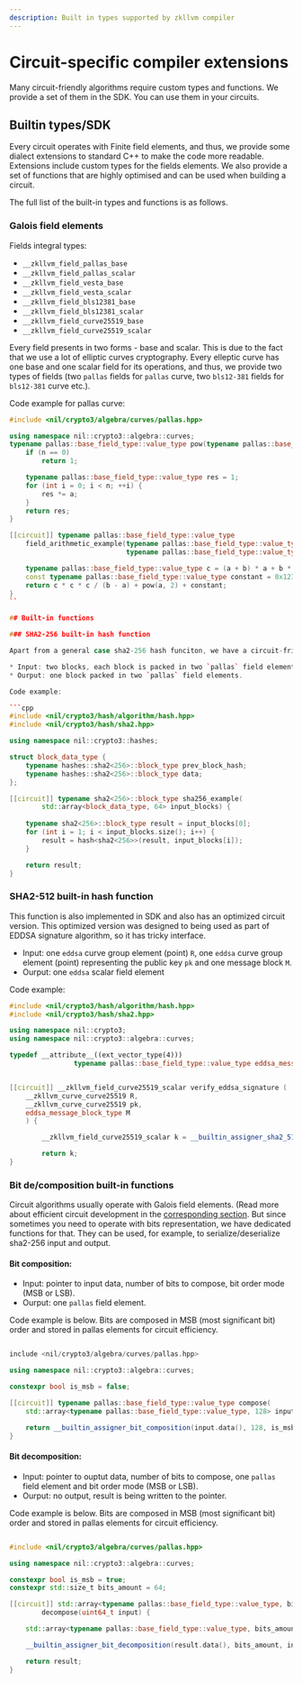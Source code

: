 ```yaml
---
description: Built in types supported by zkllvm compiler
---
```


# Circuit-specific compiler extensions

Many circuit-friendly algorithms require custom types and functions. We provide a set of them in the SDK. You can use them in your circuits.

## Builtin types/SDK

Every circuit operates with Finite field elements, and thus, we provide some dialect extensions to standard C++ to make the code more readable. Extensions include custom types for the fields elements. We also provide a set of functions that are highly optimised and can be used when building a circuit.

The full list of the built-in types and functions is as follows.

### Galois field elements
Fields integral types:

* `__zkllvm_field_pallas_base`
* `__zkllvm_field_pallas_scalar`
* `__zkllvm_field_vesta_base`
* `__zkllvm_field_vesta_scalar`
* `__zkllvm_field_bls12381_base`
* `__zkllvm_field_bls12381_scalar`
* `__zkllvm_field_curve25519_base`
* `__zkllvm_field_curve25519_scalar`

Every field presents in two forms - base and scalar. This is due to the fact that we use a lot of elliptic curves cryptography. Every elleptic curve has one base and one scalar field for its operations, and thus, we provide two types of fields (two `pallas` fields for `pallas` curve, two `bls12-381` fields for `bls12-381` curve etc.).

Code example for pallas curve:

```cpp
#include <nil/crypto3/algebra/curves/pallas.hpp>

using namespace nil::crypto3::algebra::curves;
typename pallas::base_field_type::value_type pow(typename pallas::base_field_type::value_type a, int n) {
    if (n == 0)
        return 1;

    typename pallas::base_field_type::value_type res = 1;
    for (int i = 0; i < n; ++i) {
        res *= a;
    }
    return res;
}

[[circuit]] typename pallas::base_field_type::value_type
    field_arithmetic_example(typename pallas::base_field_type::value_type a,
                             typename pallas::base_field_type::value_type b) {

    typename pallas::base_field_type::value_type c = (a + b) * a + b * (a + b) * (a + b);
    const typename pallas::base_field_type::value_type constant = 0x12345678901234567890_cppui255;
    return c * c * c / (b - a) + pow(a, 2) + constant;
}
``

## Built-in functions

### SHA2-256 built-in hash function

Apart from a general case sha2-256 hash funciton, we have a circuit-friendly implementation of it. It takes 

* Input: two blocks, each block is packed in two `pallas` field elements.
* Ourput: one block packed in two `pallas` field elements.

Code example:

```cpp
#include <nil/crypto3/hash/algorithm/hash.hpp>
#include <nil/crypto3/hash/sha2.hpp>

using namespace nil::crypto3::hashes;

struct block_data_type {
    typename hashes::sha2<256>::block_type prev_block_hash;
    typename hashes::sha2<256>::block_type data;
};

[[circuit]] typename sha2<256>::block_type sha256_example(
        std::array<block_data_type, 64> input_blocks) {
    
    typename sha2<256>::block_type result = input_blocks[0];
    for (int i = 1; i < input_blocks.size(); i++) {
        result = hash<sha2<256>>(result, input_blocks[i]);
    }

    return result;
}

```

### SHA2-512 built-in hash function

This function is also implemented in SDK and also has an optimized circuit version. This optimized version was designed to being used as part of EDDSA signature algorithm, so it has tricky interface.

* Input: one `eddsa` curve group element (point) `R`, one `eddsa` curve group element (point) representing the public key `pk` and one message block `M`.
* Ourput: one `eddsa` scalar field element

Code example:

```cpp
#include <nil/crypto3/hash/algorithm/hash.hpp>
#include <nil/crypto3/hash/sha2.hpp>

using namespace nil::crypto3;
using namespace nil::crypto3::algebra::curves;

typedef __attribute__((ext_vector_type(4)))
                typename pallas::base_field_type::value_type eddsa_message_block_type;


[[circuit]] __zkllvm_field_curve25519_scalar verify_eddsa_signature (
    __zkllvm_curve_curve25519 R, 
    __zkllvm_curve_curve25519 pk, 
    eddsa_message_block_type M
    ) {

        __zkllvm_field_curve25519_scalar k = __builtin_assigner_sha2_512_curve25519(R, pk, M);

        return k;
}
```

### Bit de/composition built-in functions

Circuit algorithms usually operate with Galois field elements. (Read more about efficient circuit development in the [corresponding section](optimizations.md). But since sometimes you need to operate with bits representation, we have dedicated functions for that. They can be used, for example, to serialize/deserialize sha2-256 input and output.

#### Bit composition:

* Input: pointer to input data, number of bits to compose, bit order mode (MSB or LSB).
* Ourput: one `pallas` field element.

Code example is below. Bits are composed in MSB (most significant bit) order and stored in pallas elements for circuit efficiency.

```cpp

include <nil/crypto3/algebra/curves/pallas.hpp>

using namespace nil::crypto3::algebra::curves;

constexpr bool is_msb = false;

[[circuit]] typename pallas::base_field_type::value_type compose(
    std::array<typename pallas::base_field_type::value_type, 128> input) {

    return __builtin_assigner_bit_composition(input.data(), 128, is_msb);
}

```

#### Bit decomposition:

* Input: pointer to ouptut  data, number of bits to compose, one `pallas` field element and bit order mode (MSB or LSB).
* Ourput: no output, result is being written to the pointer.

Code example is below. Bits are composed in MSB (most significant bit) order and stored in pallas elements for circuit efficiency.

```cpp

#include <nil/crypto3/algebra/curves/pallas.hpp>

using namespace nil::crypto3::algebra::curves;

constexpr bool is_msb = true;
constexpr std::size_t bits_amount = 64;

[[circuit]] std::array<typename pallas::base_field_type::value_type, bits_amount>
        decompose(uint64_t input) {

    std::array<typename pallas::base_field_type::value_type, bits_amount> result;

    __builtin_assigner_bit_decomposition(result.data(), bits_amount, input, is_msb);

    return result;
}

```